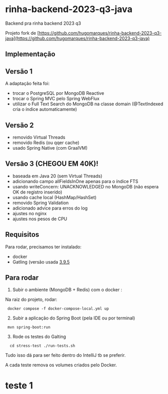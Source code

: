 # rinha-backend-2023-q3-java

Backend pra rinha backend 2023 q3

Projeto fork de   [https://github.com/hugomarques/rinha-backend-2023-q3-java](https://github.com/hugomarques/rinha-backend-2023-q3-java)

## Implementação


## Versão 1

A adaptação feita foi:

- trocar o PostgreSQL por MongoDB Reactive
- trocar o Spring MVC pelo  Spring WebFlux
- utilizar o Full Text Search do MongoDB na classe domain (@TextIndexed  cria o índice automaticamente)

## Versão 2

- removido Virtual Threads
- removido Redis (ou qqer cache)
- usado Spring Native (com GraalVM)

## Versão 3  (CHEGOU EM 40K)! 

- baseada em Java 20 (sem Virtual Threads)
- adicionando campo allFieldsInOne apenas para o índice FTS
- usando  writeConcern: UNACKNOWLEDGED no MongoDB (não espera OK de registro inserido)
- usando cache local (HashMap/HashSet)
- removido Spring Validation
- adicionado advice para erros do log
- ajustes no nginx
- ajustes nos pesos de CPU 
 

## Requisitos

Para rodar, precisamos ter instalado:

* docker
* Gatling (versão usada [3.9.5](https://repo1.maven.org/maven2/io/gatling/highcharts/gatling-charts-highcharts-bundle/3.9.5/)


## Para rodar

1. Subir o ambiente (MongoDB + Redis) com o docker :

Na raiz do projeto, rodar: 

``  docker compose -f docker-compose-local.yml up  ``

2. Subir a aplicação do Spring Boot (pela IDE ou por terminal)

``  mvn spring-boot:run ``

3. Rode os testes do Galting

``  
cd stress-test
./run-tests.sh
   ``

Tudo isso dá para ser feito dentro do IntelliJ tb se preferir.

A cada teste remova os volumes criados pelo Docker. 

# teste 1